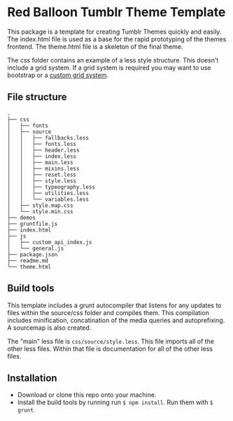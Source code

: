 # Red Balloon Tumblr Theme Template

This package is a template for creating Tumblr Themes quickly and easily. The index.html file is used as a base for the rapid prototyping of the themes frontend.
The theme.html file is a skeleton of the final theme.

The css folder contains an example of a less style structure. This doesn't include a grid system. If a grid system is required you may want to use bootstrap or a [custom grid system](https://github.com/goodpixels/less-grid-system).

## File structure

```
.
├── css
│   ├── fonts
│   ├── source
│   │   ├── fallbacks.less
│   │   ├── fonts.less
│   │   ├── header.less
│   │   ├── index.less
│   │   ├── main.less
│   │   ├── mixins.less
│   │   ├── reset.less
│   │   ├── style.less
│   │   ├── typeography.less
│   │   ├── utilities.less
│   │   └── variables.less
│   ├── style.map.css
│   └── style.min.css
├── demos
├── gruntfile.js
├── index.html
├── js
│   ├── custom_api_index.js
│   └── general.js
├── package.json
├── readme.md
└── theme.html
```

## Build tools
This template includes a grunt autocompiler that listens for any updates to files within the source/css folder and compiles them. This compilation includes minification, concatination of the media queries and autoprefixing.
A sourcemap is also created.

The "main" less file is `css/source/style.less`. This file imports all of the other less files. Within that file is documentation for all of the other less files.


## Installation
* Download or clone this repo onto your machine.
* Install the build tools by running run `$ npm install`. Run them with `$ grunt`.


    